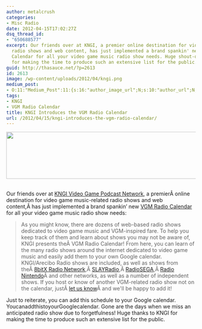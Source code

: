 ```yaml
---
author: metalcrush
categories:
- Misc Radio
date: 2012-04-15T17:02:27Z
dsq_thread_id:
- "650688577"
excerpt: Our friends over at KNGI, a premier online destination for video game music-related
  radio shows and web content, has just implemented a brand spankin' new VGM Radio
  Calendar for all your video game music radio show needs. Huge shout-out to KNGI
  for making the time to produce such an extensive list for the public.
guid: http://thasauce.net/?p=2613
id: 2613
image: /wp-content/uploads/2012/04/kngi.png
medium_post:
- O:11:"Medium_Post":11:{s:16:"author_image_url";N;s:10:"author_url";N;s:11:"byline_name";N;s:12:"byline_email";N;s:10:"cross_link";N;s:2:"id";N;s:21:"follower_notification";N;s:7:"license";N;s:14:"publication_id";N;s:6:"status";N;s:3:"url";N;}
tags:
- KNGI
- VGM Radio Calendar
title: KNGI Introduces the VGM Radio Calendar
url: /2012/04/15/kngi-introduces-the-vgm-radio-calendar/
---
```


<center>
  <a href="http://thasauce.net/wp-content/uploads/2012/04/Untitled-3.png"><img class="aligncenter size-full wp-image-2616" title="Untitled-3" src="http://thasauce.net/wp-content/uploads/2012/04/Untitled-3.png" alt="" width="575" height="125" srcset="http://thasauce.net/wp-content/uploads/2012/04/Untitled-3.png 575w, http://thasauce.net/wp-content/uploads/2012/04/Untitled-3-300x65.png 300w, http://thasauce.net/wp-content/uploads/2012/04/Untitled-3-75x16.png 75w" sizes="(max-width: 575px) 100vw, 575px" /></a>
</center>&nbsp;

Our friends over at [KNGI Video Game Podcast Network](http://kngi.org/), a premierÂ online destination for video game music-related radio shows and web content,Â has just implemented a brand spankin&#8217; new [VGM Radio Calendar](http://kngi.org/vgm-radio-calendar) for all your video game music radio show needs:

> As you might know, there are dozens of web-based radio shows dedicated to video game music and VGM-inspired fare. To help you keep track of them and learn about shows you may not be aware of, KNGI presents theÂ VGM Radio Calendar! From here, you can learn of the many radio shows around the internet dedicated to video game music and easily add them to your own Google calendar. KNGI/Arecibo Radio shows are included, as well as shows from theÂ [8bitX Radio Network](http://www.8bitx.com/),Â [SLAYRadio](http://www.slayradio.org/home.php),Â [RadioSEGA](http://www.radiosega.net/),Â [Radio Nintendo](http://radionintendo.com/)Â and other networks, as well as a number of independent shows. If you host or know of another VGM-related radio show not on the calendar, justÂ [let us know](http://kngi.org/contact)Â and we'll be happy to add it!

Just to reiterate, you can add this schedule to your Google calendar. YoucanaddthistoyourGooglecalendar. Gone are the days when we miss an anticipated radio show due to forgetfulness! Huge thanks to KNGI for making the time to produce such an extensive list for the public.